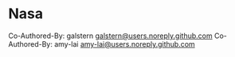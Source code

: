 # Nasa

Co-Authored-By: galstern galstern@users.noreply.github.com
Co-Authored-By: amy-lai amy-lai@users.noreply.github.com
